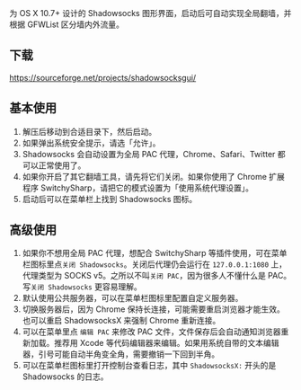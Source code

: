 为 OS X 10.7+ 设计的 Shadowsocks 图形界面，启动后可自动实现全局翻墙，并根据 GFWList 区分墙内外流量。

下载
----
https://sourceforge.net/projects/shadowsocksgui/

基本使用
-------
1. 解压后移动到合适目录下，然后启动。
2. 如果弹出系统安全提示，请选「允许」。
3. Shadowsocks 会自动设置为全局 PAC 代理，Chrome、Safari、Twitter 都可以正常使用了。
4. 如果你开启了其它翻墙工具，请先将它们关闭。如果你使用了 Chrome 扩展程序 SwitchySharp，请把它的模式设置为「使用系统代理设置」。
5. 启动后可以在菜单栏上找到 Shadowsocks 图标。

高级使用
-------
1. 如果你不想用全局 PAC 代理，想配合 SwitchySharp 等插件使用，可在菜单栏图标里点`关闭 Shadowsocks`。关闭后代理仍会运行在 `127.0.0.1:1080` 上，代理类型为 SOCKS v5。之所以不叫`关闭 PAC`，因为很多人不懂什么是 PAC。写`关闭 Shadowsocks` 更容易理解。
2. 默认使用公共服务器，可以在菜单栏图标里配置自定义服务器。
3. 切换服务器后，因为 Chrome 保持长连接，可能需要重启浏览器才能生效。也可以重启 ShadowsocksX 来强制 Chrome 重新连接。
4. 可以在菜单里点 `编辑 PAC` 来修改 PAC 文件，文件保存后会自动通知浏览器重新加载。推荐用 Xcode 等代码编辑器来编辑。如果用系统自带的文本编辑器，引号可能自动半角变全角，需要撤销一下回到半角。
5. 可以在菜单栏图标里打开控制台查看日志，其中 `ShadowsocksX:` 开头的是 Shadowsocks 的日志。

